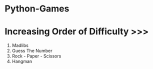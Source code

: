 # Python-Games

# Increasing Order of Difficulty >>>

1. Madlibs
2. Guess The Number
3. Rock - Paper - Scissors
4. Hangman
